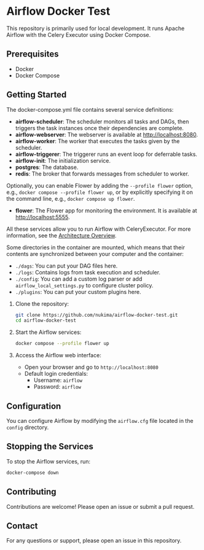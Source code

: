 # Airflow Docker Test

This repository is primarily used for local development. It runs Apache Airflow with the Celery Executor using Docker Compose.

## Prerequisites

- Docker
- Docker Compose

## Getting Started
The docker-compose.yml file contains several service definitions:

- **airflow-scheduler**: The scheduler monitors all tasks and DAGs, then triggers the task instances once their dependencies are complete.
- **airflow-webserver**: The webserver is available at [http://localhost:8080](http://localhost:8080).
- **airflow-worker**: The worker that executes the tasks given by the scheduler.
- **airflow-triggerer**: The triggerer runs an event loop for deferrable tasks.
- **airflow-init**: The initialization service.
- **postgres**: The database.
- **redis**: The broker that forwards messages from scheduler to worker.

Optionally, you can enable Flower by adding the `--profile flower` option, e.g., `docker compose --profile flower up`, or by explicitly specifying it on the command line, e.g., `docker compose up flower`.

- **flower**: The Flower app for monitoring the environment. It is available at [http://localhost:5555](http://localhost:5555).

All these services allow you to run Airflow with CeleryExecutor. For more information, see the [Architecture Overview](https://airflow.apache.org/docs/apache-airflow/stable/core-concepts/overview.html).

Some directories in the container are mounted, which means that their contents are synchronized between your computer and the container:

- `./dags`: You can put your DAG files here.
- `./logs`: Contains logs from task execution and scheduler.
- `./config`: You can add a custom log parser or add `airflow_local_settings.py` to configure cluster policy.
- `./plugins`: You can put your custom plugins here.



1. Clone the repository:
    ```sh
    git clone https://github.com/nukima/airflow-docker-test.git
    cd airflow-docker-test
    ```

2. Start the Airflow services:
    ```sh
    docker compose --profile flower up
    ```

3. Access the Airflow web interface:
    - Open your browser and go to `http://localhost:8080`
    - Default login credentials:
        - Username: `airflow`
        - Password: `airflow`

## Configuration

You can configure Airflow by modifying the `airflow.cfg` file located in the `config` directory.

## Stopping the Services

To stop the Airflow services, run:
```sh
docker-compose down
```

## Contributing

Contributions are welcome! Please open an issue or submit a pull request.

## Contact

For any questions or support, please open an issue in this repository.
